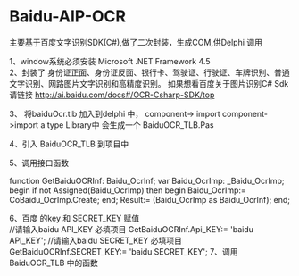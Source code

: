 # Baidu-AIP-OCR
主要基于百度文字识别SDK(C#),做了二次封装，生成COM,供Delphi 调用

1、window系统必须安装 Microsoft .NET Framework 4.5  
2、封装了 身份证正面、身份证反面、银行卡、驾驶证、行驶证、车牌识别、普通文字识别、网路图片文字识别和高精度识别。
如果想看百度关于图片识别C# Sdk 请链接 http://ai.baidu.com/docs#/OCR-Csharp-SDK/top

3、 将baiduOcr.tlb 加入到delphi 中， component-> import component->import a type Library中 会生成一个 BaiduOCR_TLB.Pas

4、引入 BaiduOCR_TLB 到项目中

5、调用接口函数

function GetBaiduOCRInf: Baidu_OcrInf;
var
 Baidu_OcrImp: _Baidu_OcrImp;
begin
  if not Assigned(Baidu_OcrImp) then
  begin
    Baidu_OcrImp:= CoBaidu_OcrImp.Create;
  end;
  Result:= (Baidu_OcrImp as Baidu_OcrInf);
end;

 6、百度 的key 和 SECRET_KEY 赋值    
 //请输入baidu API_KEY  必填项目
  GetBaiduOCRInf.Api_KEY:= 'baidu API_KEY';
   //请输入baidu SECRET_KEY 必填项目
  GetBaiduOCRInf.SECRET_KEY:= 'baidu SECRET_KEY';
7、调用 BaiduOCR_TLB 中的函数

